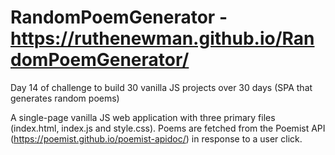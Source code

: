 # RandomPoemGenerator - https://ruthenewman.github.io/RandomPoemGenerator/

Day 14 of challenge to build 30 vanilla JS projects over 30 days (SPA that generates random poems)

A single-page vanilla JS web application with three primary files (index.html, index.js and style.css). Poems are fetched 
from the Poemist API (https://poemist.github.io/poemist-apidoc/) in response to a user click.

